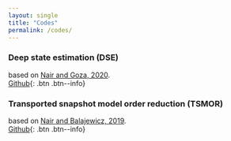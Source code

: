 ```yaml
---
layout: single
title: "Codes"
permalink: /codes/
---
```


### Deep state estimation (DSE)
based on [Nair and Goza, 2020](https://arxiv.org/pdf/1912.10553).
<br />
[Github](https://github.com/nirmaljp6/DSE){: .btn .btn--info}


### Transported snapshot model order reduction (TSMOR)
based on [Nair and Balajewicz, 2019](https://onlinelibrary.wiley.com/doi/full/10.1002/nme.5998).
<br />
[Github](https://github.com/nirmaljp6/TSMOR){: .btn .btn--info}
